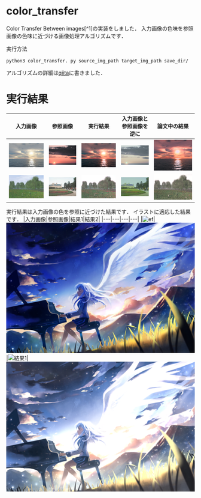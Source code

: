 # color_transfer

Color Transfer Between images[^1]の実装をしました．
入力画像の色味を参照画像の色味に近づける画像処理アルゴリズムです．

実行方法
```
python3 color_transfer. py source_img_path target_img_path save_dir/
```

アルゴリズムの詳細は[qiita][2]に書きました．

# 実行結果
|入力画像|参照画像|実行結果|入力画像と参照画像を逆に|論文中の結果|
|---|---|---|---|---|
|![参照画像](readme_images/fig1.png)|![入力画像](readme_images/fig2.png)|![逆に](readme_images/source=fig1target=fig2.png)|![入力画像と参照画像を逆に](readme_images/source=fig2target=fig1.png)|![論文中の実験結果](readme_images/reference2.png)|
|![入力画像2](readme_images/fig3.png)|![参照画像2](readme_images/fig4.png)|![結果2](readme_images/source=fig3target=fig4.png)|![逆2](readme_images/source=fig4target=fig3.png)|![論文中の実験結果](readme_images/reference3.png)|

実行結果は入力画像の色を参照に近づけた結果です．
イラストに適応した結果です．
|入力画像|参照画像|結果1|結果2|
|---|---|---|---|
|![ef](readme_images/ef.png)|![an](readme_images/天使ちゃん.png)|![結果1](readme_images/source=eftarget=天使ちゃん.png)|![結果2](readme_images/source=天使ちゃんtarget=ef.png)


[1]:https://www.cs.tau.ac.il/~turkel/imagepapers/ColorTransfer.pdf

[2]:https://qiita.com/wkiino/items/f4a8f340016951107646


